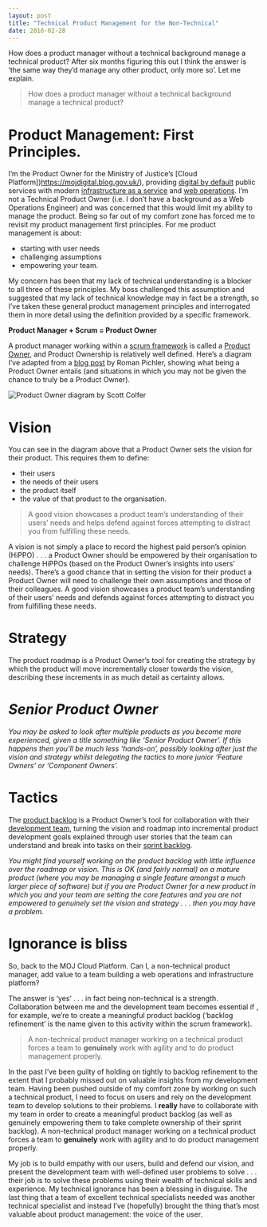 ```yaml
---
layout: post
title: "Technical Product Management for the Non-Technical"
date: 2016-02-28
---
```


How does a product manager without a technical background manage a technical product? After six months figuring this out I think the answer is ‘the same way they’d manage any other product, only more so’. Let me explain.

> How does a product manager without a technical background manage a technical product?

# Product Management: First Principles.

I’m the Product Owner for the Ministry of Justice’s [Cloud Platform])https://mojdigital.blog.gov.uk/), providing [digital by default](https://www.gov.uk/service-manual/digital-by-default/) public services with modern [infrastructure as a service](https://en.wikipedia.org/wiki/Cloud_computing#Infrastructure_as_a_service_.28IaaS.29) and [web operations](https://en.wikipedia.org/wiki/Web_operations). I’m not a Technical Product Owner (i.e. I don’t have a background as a Web Operations Engineer) and was concerned that this would limit my ability to manage the product.
Being so far out of my comfort zone has forced me to revisit my product management first principles. For me product management is about:

- starting with user needs
- challenging assumptions
- empowering your team.

My concern has been that my lack of technical understanding is a blocker to all three of these principles. My boss challenged this assumption and suggested that my lack of technical knowledge may in fact be a strength, so I’ve taken these general product management principles and interrogated them in more detail using the definition provided by a specific framework.

**Product Manager + Scrum = Product Owner**

A product manager working within a [scrum framework](http://www.scrumguides.org/scrum-guide.html) is called a [Product Owner](http://www.scrumguides.org/scrum-guide.html#team-po), and Product Ownership is relatively well defined. Here’s a diagram I’ve adapted from a [blog post](http://www.romanpichler.com/blog/big-product-owner-small-product-owner/) by Roman Pichler, showing what being a Product Owner entails (and situations in which you may not be given the chance to truly be a Product Owner).

![Product Owner diagram by Scott Colfer](scottcolfer.github.io/_assets/product-owner-diagram.jpg)

# Vision

You can see in the diagram above that a Product Owner sets the vision for their product. This requires them to define:

- their users
- the needs of their users
- the product itself
- the value of that product to the organisation.

> A good vision showcases a product  team’s understanding of their users’ needs and helps defend against forces attempting to distract you from fulfilling these needs.

A vision is not simply a place to record the highest paid person’s opinion (HiPPO) . . . a Product Owner should be empowered by their organisation to challenge HiPPOs (based on the Product Owner’s insights into users’ needs). There’s a good chance that in setting the vision for their product a Product Owner will need to challenge their own assumptions and those of their colleagues. A good vision showcases a product  team’s understanding of their users’ needs and defends against forces attempting to distract you from fulfilling these needs.

# Strategy

The product roadmap is a Product Owner’s tool for creating the strategy by which the product will move incrementally closer towards the vision, describing these increments in as much detail as certainty allows.

# *Senior Product Owner*

*You may be asked to look after multiple products as you become more experienced, given a title something like ‘Senior Product Owner’. If this happens then you’ll be much less ‘hands-on’, possibly looking after just the vision and strategy whilst delegating the tactics to more junior ‘Feature Owners’ or ‘Component Owners’.*

# Tactics

The [product backlog](http://www.scrumguides.org/scrum-guide.html#artifacts-productbacklog) is a Product Owner’s tool for collaboration with their [development team](http://www.scrumguides.org/scrum-guide.html#team-dev), turning the vision and roadmap into incremental product development goals explained through user stories that the team can understand and break into tasks on their [sprint backlog](http://www.scrumguides.org/scrum-guide.html#artifacts-sprintbacklog).

*You might find yourself working on the product backlog with little influence over the roadmap or vision. This is OK (and fairly normal) on a mature product (where you may be managing a single feature amongst a much larger piece of software) but if you are Product Owner for a new product in which you and your team are setting the core features and you are not empowered to genuinely set the vision and strategy . . . then you may have a problem.*

# Ignorance is bliss

So, back to the MOJ Cloud Platform. Can I, a non-technical product manager, add value to a team building a web operations and infrastructure platform?

The answer is ‘yes’ . . . in fact being non-technical is a strength. Collaboration between me and the development team becomes essential if , for example, we’re to create a meaningful product backlog (‘backlog refinement’ is the name given to this activity within the scrum framework).

> A non-technical product manager working on a technical product forces a team to __genuinely__ work with agility and to do product management properly.

In the past I’ve been guilty of holding on tightly to backlog refinement to the extent that I probably missed out on valuable insights from my development team. Having been pushed outside of my comfort zone by working on such a technical product, I need to focus on users and rely on the development team to develop solutions to their problems. I __really__ have to collaborate with my team in order to create a meaningful product backlog (as well as genuinely empowering them to take complete ownership of their sprint backlog). A non-technical product manager working on a technical product forces a team to __genuinely__ work with agility and to do product management properly.

My job is to build empathy with our users, build and defend our vision, and present the development team with well-defined user problems to solve . . . their job is to solve these problems using their wealth of technical skills and experience. My technical ignorance has been a blessing in disguise. The last thing that a team of excellent technical specialists needed was another technical specialist and instead I’ve (hopefully) brought the thing that’s most valuable about product management: the voice of the user.

